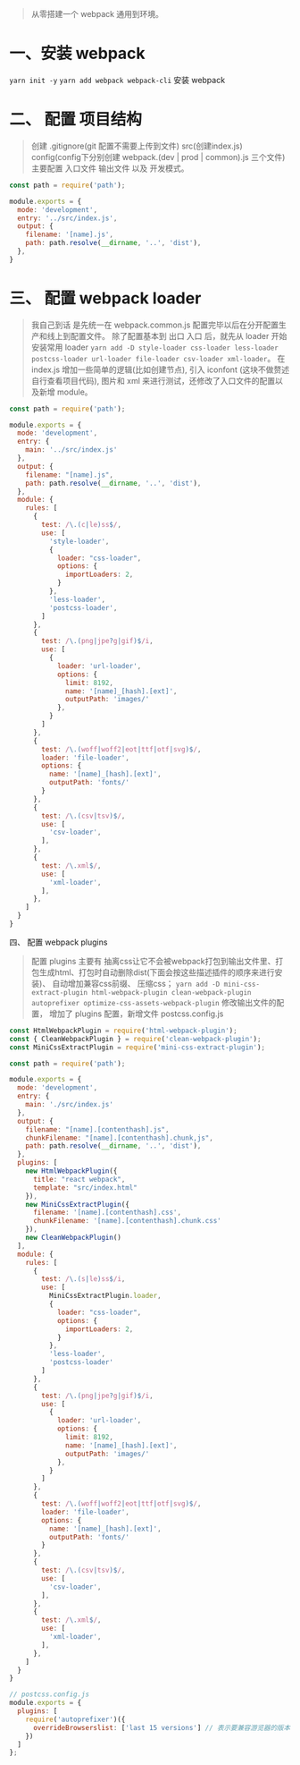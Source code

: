 > 从零搭建一个 webpack 通用到环境。

# 一、安装 webpack
`yarn init -y`
`yarn add webpack webpack-cli` 安装 webpack

# 二、 配置 项目结构
> 创建 .gitignore(git 配置不需要上传到文件) src(创建index.js) config(config下分别创建 webpack.(dev | prod | common).js 三个文件)
> 主要配置 入口文件 输出文件 以及 开发模式。
```javascript
const path = require('path');

module.exports = {
  mode: 'development',
  entry: '../src/index.js',
  output: {
    filename: '[name].js',
    path: path.resolve(__dirname, '..', 'dist'),
  },
}
```

# 三、 配置 webpack loader
> 我自己到话 是先统一在 webpack.common.js 配置完毕以后在分开配置生产和线上到配置文件。 除了配置基本到 出口 入口 后，就先从 loader 开始
> 安装常用 loader `yarn add -D style-loader css-loader less-loader postcss-loader url-loader file-loader csv-loader xml-loader`。
> 在 index.js 增加一些简单的逻辑(比如创建节点), 引入 iconfont (这块不做赘述自行查看项目代码), 图片和 xml 来进行测试，还修改了入口文件的配置以及新增 module。
```javascript
const path = require('path');

module.exports = {
  mode: 'development',
  entry: {
    main: '../src/index.js'
  },
  output: {
    filename: "[name].js",
    path: path.resolve(__dirname, '..', 'dist'),
  },
  module: {
    rules: [
      {
        test: /\.(c|le)ss$/,
        use: [
          'style-loader',
          {
            loader: "css-loader",
            options: {
              importLoaders: 2,
            }
          },
          'less-loader',
          'postcss-loader',
        ]
      },
      {
        test: /\.(png|jpe?g|gif)$/i,
        use: [
          {
            loader: 'url-loader',
            options: {
              limit: 8192,
              name: '[name]_[hash].[ext]',
              outputPath: 'images/'
            },
          }
        ]
      },
      {
        test: /\.(woff|woff2|eot|ttf|otf|svg)$/,
        loader: 'file-loader',
        options: {
          name: '[name]_[hash].[ext]',
          outputPath: 'fonts/'
        }
      },
      {
        test: /\.(csv|tsv)$/,
        use: [
          'csv-loader',
        ],
      },
      {
        test: /\.xml$/,
        use: [
          'xml-loader',
        ],
      },
    ]
  }
}
```

四、 配置 webpack plugins
> 配置 plugins 主要有 抽离css让它不会被webpack打包到输出文件里、打包生成html、打包时自动删除dist(下面会按这些描述插件的顺序来进行安装)、 自动增加兼容css前缀、 压缩css；
> `yarn add -D mini-css-extract-plugin html-webpack-plugin clean-webpack-plugin autoprefixer optimize-css-assets-webpack-plugin`
> 修改输出文件的配置， 增加了 plugins 配置，新增文件 postcss.config.js
```javascript
const HtmlWebpackPlugin = require('html-webpack-plugin');
const { CleanWebpackPlugin } = require('clean-webpack-plugin');
const MiniCssExtractPlugin = require('mini-css-extract-plugin');

const path = require('path');

module.exports = {
  mode: 'development',
  entry: {
    main: './src/index.js'
  },
  output: {
    filename: "[name].[contenthash].js",
    chunkFilename: "[name].[contenthash].chunk,js",
    path: path.resolve(__dirname, '..', 'dist'),
  },
  plugins: [
    new HtmlWebpackPlugin({
      title: "react webpack",
      template: "src/index.html"
    }),
    new MiniCssExtractPlugin({
      filename: '[name].[contenthash].css',
      chunkFilename: '[name].[contenthash].chunk.css'
    }),
    new CleanWebpackPlugin()
  ],
  module: {
    rules: [
      {
        test: /\.(s|le)ss$/i,
        use: [
          MiniCssExtractPlugin.loader,
          {
            loader: "css-loader",
            options: {
              importLoaders: 2,
            }
          },
          'less-loader',
          'postcss-loader'
        ]
      },
      {
        test: /\.(png|jpe?g|gif)$/i,
        use: [
          {
            loader: 'url-loader',
            options: {
              limit: 8192,
              name: '[name]_[hash].[ext]',
              outputPath: 'images/'
            },
          }
        ]
      },
      {
        test: /\.(woff|woff2|eot|ttf|otf|svg)$/,
        loader: 'file-loader',
        options: {
          name: '[name]_[hash].[ext]',
          outputPath: 'fonts/'
        }
      },
      {
        test: /\.(csv|tsv)$/,
        use: [
          'csv-loader',
        ],
      },
      {
        test: /\.xml$/,
        use: [
          'xml-loader',
        ],
      },
    ]
  }
}
```
```javascript
// postcss.config.js
module.exports = {
  plugins: [
    require('autoprefixer')({
      overrideBrowserslist: ['last 15 versions'] // 表示要兼容游览器的版本，必须设置否则会不生效
    })
  ]
};
```